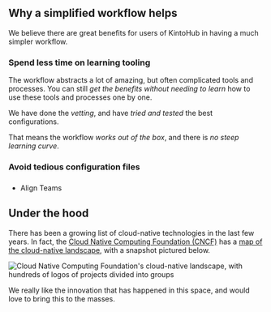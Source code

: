 ## Why a simplified workflow helps

We believe there are great benefits for users of KintoHub in having a much simpler workflow.

### Spend less time on learning tooling

The workflow abstracts a lot of amazing, but often complicated tools and processes. You can still _get the benefits without needing to learn_ how to use these tools and processes one by one.

We have done the _vetting_, and have _tried and tested_ the best configurations.

That means the workflow _works out of the box_, and there is _no steep learning curve_.

### Avoid tedious configuration files

### 

- Align Teams

## Under the hood

There has been a growing list of cloud-native technologies in the last few years. In fact, the
[Cloud Native Computing Foundation (CNCF)](https://www.cncf.io) has a
[map of the cloud-native landscape](https://landscape.cncf.io), with a snapshot pictured below.

![Cloud Native Computing Foundation's cloud-native landscape, with hundreds of logos of projects divided into
groups](assets/introduction/getting-started/cloud-native-landscape.png)

We really like the innovation that has happened in this space, and would love to bring this to the masses.
